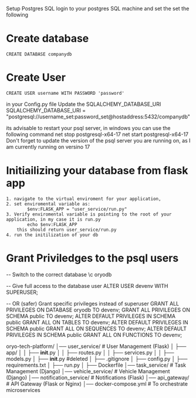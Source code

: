 
Setup Postgres SQL
login to your postgres SQL machine and set the set the following
# Create database
    CREATE DATABASE companydb
# Create User
    CREATE USER username WITH PASSWORD 'password'

in your Config.py file
Update the SQLALCHEMY_DATABASE_URI
    SQLALCHEMY_DATABASE_URI = "postgresql://username_set:password_set@hostaddress:5432/companydb"

its advisable to restart your psql server,
in windows you can use the following command
    net stop postgresql-x64-17
    net start postgresql-x64-17
Don't forget to update the version of the psql server you are running on, as I am currently running on versino 17

# Initiailizing your database from flask app
    1. navigate to the virtual enviroment for your application,
    2. set enviromental variable as: 
            $env:FLASK_APP = "user_service/run.py"
    3. Verify enviromental variable is pointing to the root of your application, in my case it is run.py
            echo $env:FLASK_APP
        this should return user_service/run.py
    4. run the initilization of your db


# Grant Priviledges to the psql users 
-- Switch to the correct database
\c oryodb

-- Give full access to the database user
ALTER USER devenv WITH SUPERUSER;

-- OR (safer) Grant specific privileges instead of superuser
GRANT ALL PRIVILEGES ON DATABASE oryodb TO devenv;
GRANT ALL PRIVILEGES ON SCHEMA public TO devenv;
ALTER DEFAULT PRIVILEGES IN SCHEMA public GRANT ALL ON TABLES TO devenv;
ALTER DEFAULT PRIVILEGES IN SCHEMA public GRANT ALL ON SEQUENCES TO devenv;
ALTER DEFAULT PRIVILEGES IN SCHEMA public GRANT ALL ON FUNCTIONS TO devenv;





oryo-tech-platform/
│── user_service/        # User Management (Flask)
│   ├── app/
│   │   ├── __init__.py
│   │   ├── routes.py
│   │   ├── services.py
│   │   ├── models.py
│   ├── __init__.py #deleted
│   ├── .gitignore
│   ├── config.py
│   ├── requirements.txt
│   ├── run.py
│   ├── Dockerfile
│── task_service/        # Task Management (Django)
│── vehicle_service/     # Vehicle Management (Django)
│── notification_service/ # Notifications (Flask)
│── api_gateway/         # API Gateway (Flask or Nginx)
│── docker-compose.yml   # To orchestrate microservices

